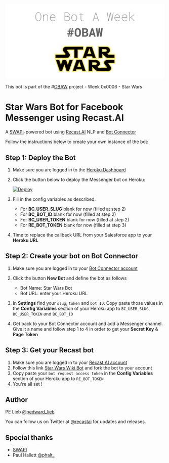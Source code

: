 [logo]: https://github.com/plieb/OBAW-0x0006-Star-Wars/blob/master/assets/OBAW%20-%20Week%200x0006.png "Salesforce + Recast.AI"
![alt text][logo]

This bot is part of the #[OBAW](https://github.com/plieb/OBAW) project - Week 0x0006 - Star Wars

# Star Wars Bot for Facebook Messenger using Recast.AI

A [SWAPI](http://swapi.co/)-powered bot using [Recast.AI](https://recast.ai) NLP and [Bot Connector](https://botconnector.recast.ai)

Follow the instructions below to create your own instance of the bot:

## Step 1: Deploy the Bot

1. Make sure you are logged in to the [Heroku Dashboard](https://dashboard.heroku.com/)
1. Click the button below to deploy the Messenger bot on Heroku:

    [![Deploy](https://www.herokucdn.com/deploy/button.png)](https://heroku.com/deploy)

1. Fill in the config variables as described.

    - For **BC_USER_SLUG** blank for now (filled at step 2)
    - For **BC_BOT_ID** blank for now (filled at step 2)
    - For **BC_USER_TOKEN** blank for now (filled at step 2)
    - For **RE_BOT_TOKEN** blank for now (filled at step 3)

1. Time to replace the callback URL from your Salesforce app to your **Heroku URL**

## Step 2: Create your bot on Bot Connector

1. Make sure you are logged in to your [Bot Connector account](https://botconnector.recast.ai/)
1. Click the button **New Bot** and define the bot as follows

    - Bot Name: Star Wars Bot
    - Bot URL: enter your Heroku URL

1. In **Settings** find your `slug`, `token` and `bot ID`. Copy paste those values in the **Config Variables** section of your Heroku app to `BC_USER_SLUG`, `BC_USER_TOKEN` and `BC_BOT_ID`
1. Get back to your Bot Connector account and add a Messenger channel. Give it a name and follow step 1 to 4 in order to get your **Secret Key** & **Page Token**

## Step 3: Get your Recast bot

1. Make sure you are logged in to your [Recast.AI account](https://recast.ai/)
1. Follow this link [Star Wars Wiki Bot](https://recast.ai/pe/obaw-0x0006-star-wars/learn) and fork the bot to your account
1. Copy paste your `bot request access token` in the **Config Variables** section of your Heroku app to `RE_BOT_TOKEN`
1. You're all set !


## Author

PE Lieb [@pedward_lieb](https://twitter.com/pedward_lieb)

You can follow us on Twitter at [@recastai](https://twitter.com/recastai) for updates and releases.

## Special thanks

- [SWAPI](http://swapi.co/)
- Paul Hallett [@phalt_](https://twitter.com/phalt_)
